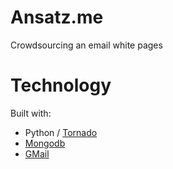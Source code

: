 Ansatz.me
=================

Crowdsourcing an email white pages

Technology
===========

Built with:

 * Python / [Tornado](http://tornadoweb.org)
 * [Mongodb](http://www.mongodb.com/)
 * [GMail](http://gmail.com)
